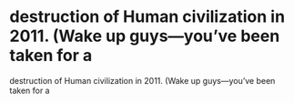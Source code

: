 # destruction of Human civilization in 2011. (Wake up guys—you’ve been taken for  a

destruction of Human civilization in 2011. (Wake up guys—you’ve been taken for  a